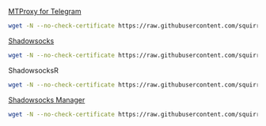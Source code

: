 
[MTProxy for Telegram](https://github.com/shellhub/blog/issues/12)
``` bash
wget -N --no-check-certificate https://raw.githubusercontent.com/squirrelmedia/shellhub/master/proxy/mt_proxy.sh && chmod +x mt_proxy.sh && ./mt_proxy.sh
```

[Shadowsocks](https://github.com/shellhub/blog/issues/18)
``` bash
wget -N --no-check-certificate https://raw.githubusercontent.com/squirrelmedia/shellhub/master/proxy/shadowsocks.sh && chmod +x shadowsocks.sh && ./shadowsocks.sh
```

ShadowsocksR
``` bash
wget -N --no-check-certificate https://raw.githubusercontent.com/squirrelmedia/shellhub/master/shadowsocksr.sh && chmod +x shadowsocksr.sh && ./shadowsocksr.sh
```

[Shadowsocks Manager](https://github.com/shellhub/blog/issues/33)
``` bash
wget -N --no-check-certificate https://raw.githubusercontent.com/squirrelmedia/shellhub/master/ssmgr/ssmgr.sh && chmod +x ssmgr.sh && ./ssmgr.sh
```

